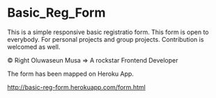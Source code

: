 # Basic_Reg_Form
This is a simple responsive basic registratio form.
This form is open to everybody. For personal projects and group projects.
Contribution is welcomed as well.

&copy; Right Oluwaseun Musa => A rockstar Frontend Developer

The form has been mapped on Heroku App.

http://basic-reg-form.herokuapp.com/form.html
